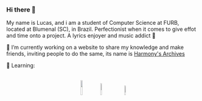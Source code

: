 ### Hi there 👋
My name is Lucas, and i am a student of Computer Science at FURB, located at Blumenal (SC), in Brazil. Perfectionist when it comes to give effot and time onto a project. A lyrics enjoyer and music addict 🎵 

🔭 I’m currently working on a website to share my knowledge and make friends, inviting people to do the same, its name is <a href="https://lucaswl.tk" target="_blank">Harmony's Archives</a>

📖 Learning:
<div dir="auto" align="center"><br>
<img src="https://symbols.getvecta.com/stencil_25/38_java.bc46b9254c.png" width="10%" height="10%">
  <img src="https://cdn-icons-png.flaticon.com/512/174/174881.png" width="9%" height="9%"> &nbsp &nbsp
  <img src="https://cdn.worldvectorlogo.com/logos/c--4.svg" width="8%" height="8%">
</div>
<!--
**ADalmolin3103/ADalmolin3103** is a ✨ _special_ ✨ repository because its `README.md` (this file) appears on your GitHub profile.

Here are some ideas to get you started:

- 🔭 I’m currently working on ...
- 🌱 I’m currently learning ...
- 👯 I’m looking to collaborate on ...
- 🤔 I’m looking for help with ...
- 💬 Ask me about ...
- 📫 How to reach me: ...
- 😄 Pronouns: ...
- ⚡ Fun fact: ...
-->
